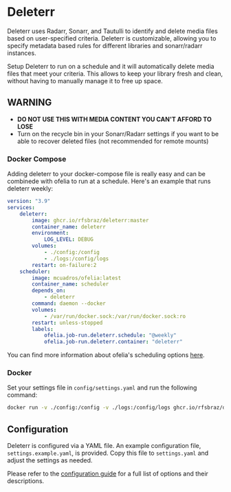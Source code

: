 # Deleterr

Deleterr uses Radarr, Sonarr, and Tautulli to identify and delete media files based on user-specified criteria. Deleterr is customizable, allowing you to specify metadata based rules for different libraries and sonarr/radarr instances.

Setup Deleterr to run on a schedule and it will automatically delete media files that meet your criteria. This allows to keep your library fresh and clean, without having to manually manage it to free up space.

## WARNING

* **DO NOT USE THIS WITH MEDIA CONTENT YOU CAN'T AFFORD TO LOSE**
* Turn on the recycle bin in your Sonarr/Radarr settings if you want to be able to recover deleted files (not recommended for remote mounts)

### Docker Compose

Adding deleterr to your docker-compose file is really easy and can be combinede with ofelia to run at a schedule. Here's an example that runs deleterr weekly:

```yaml
version: "3.9"
services:
    deleterr:
        image: ghcr.io/rfsbraz/deleterr:master
        container_name: deleterr
        environment:
            LOG_LEVEL: DEBUG
        volumes:
            - ./config:/config
            - ./logs:/config/logs
        restart: on-failure:2
    scheduler:
        image: mcuadros/ofelia:latest
        container_name: scheduler
        depends_on:
            - deleterr
        command: daemon --docker
        volumes:
            - /var/run/docker.sock:/var/run/docker.sock:ro
        restart: unless-stopped
        labels:
            ofelia.job-run.deleterr.schedule: "@weekly"
            ofelia.job-run.deleterr.container: "deleterr"
```

You can find more information about ofelia's scheduling options [here](https://github.com/mcuadros/ofelia#jobs).

### Docker

Set your settings file in `config/settings.yaml` and run the following command:

```bash
docker run -v ./config:/config -v ./logs:/config/logs ghcr.io/rfsbraz/deleterr:master -e LOG_LEVEL=DEBUG
```

## Configuration

Deleterr is configured via a YAML file. An example configuration file, `settings.example.yaml`, is provided. Copy this file to `settings.yaml` and adjust the settings as needed.

Please refer to the [configuration guide](./docs/CONFIGURATION.md) for a full list of options and their descriptions.
